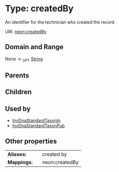 
# Type: createdBy


An identifier for the technician who created the record

URI: [neon:createdBy](https://data.neonscience.org/createdBy)


## Domain and Range

None ->  <sub>OPT</sub> [String](types/String.md)

## Parents


## Children


## Used by

 * [InvDnaStandardTaxonIn](InvDnaStandardTaxonIn.md)
 * [InvDnaStandardTaxonPub](InvDnaStandardTaxonPub.md)

## Other properties

|  |  |  |
| --- | --- | --- |
| **Aliases:** | | created by |
| **Mappings:** | | neon:createdBy |


